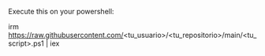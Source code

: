 Execute this on your powershell:

irm https://raw.githubusercontent.com/<tu_usuario>/<tu_repositorio>/main/<tu_script>.ps1 | iex
